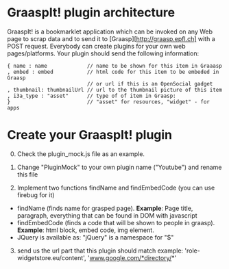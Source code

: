 GraaspIt! plugin architecture
============================
GraaspIt! is a bookmarklet application which can be invoked on any Web
page to scrap data and to send it to [Graasp][http://graasp.epfl.ch]
with a POST request. Everybody can create plugins for your own web
pages/platforms.  Your plugin should send the following information:

    { name : name             // name to be shown for this item in Graaasp
    , embed : embed           // html code for this item to be embeded in Graasp
                              // or url if this is an OpenSocial gadget
    , thumbnail: thumbnailUrl // url to the thumbnail picture of this item
    , i3a_type : "asset"      // type of of item in Graasp:
    }                         // "asset" for resources, "widget" - for apps
 
Create your GraaspIt! plugin
============================
0. Check the plugin_mock.js file as an example.

1. Change "PluginMock" to your own plugin name ("Youtube") and rename this file

2. Implement two functions findName and findEmbedCode (you can use firebug for it)
  - findName (finds name for grasped page).
    **Example**: Page title, paragraph, everything that can be found in DOM with javascript
  - findEmbedCode (finds a code that will be shown to people in graasp).
    **Example**: html block, embed code, img element.
  - JQuery is available as: "jQuery" is a namespace for "$"
3. send us the url part that this plugin should match
   example: 'role-widgetstore.eu/content', 'www.google.com/*directory/*'
